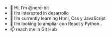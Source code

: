 - 👋 Hi, I’m @nere-bit
- 👀 I’m interested in desarrollo
- 🌱 I’m currently learning Html, Css y JavaScript
- 💞️ I’m looking to ampliar con React y Python..
- 📫 reach me in Git Hub

<!---
nere-bit/nere-bit is a ✨ special ✨ repository because its `README.md` (this file) appears on your GitHub profile.
You can click the Preview link to take a look at your changes.
--->
